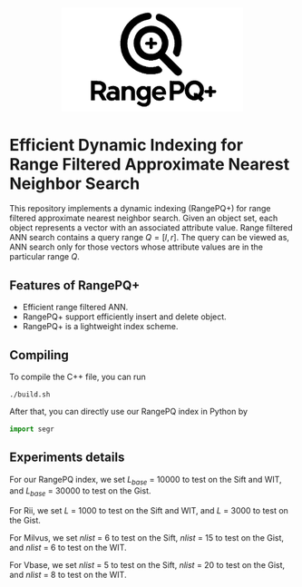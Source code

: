 <p align="center">
  <img src="RangePQ3.png" width="320">
</p>

# Efficient Dynamic Indexing for Range Filtered Approximate Nearest Neighbor Search

This repository implements a dynamic indexing (RangePQ+) for range filtered approximate nearest neighbor search. Given an object set, each object represents a vector with an associated attribute value. Range filtered ANN search contains a query range $Q=[l,r]$. The query can be viewed as, ANN search only for those vectors whose attribute values are in the particular range $Q$.

## Features of RangePQ+
- Efficient range filtered ANN.
- RangePQ+ support efficiently insert and delete object.
- RangePQ+ is a lightweight index scheme.


## Compiling
To compile the C++ file, you can run 
```
./build.sh
```

 After that, you can directly use our RangePQ index in Python by

 ```python
import segr

```

## Experiments details
For our RangePQ index, we set $L_{base}$ = 10000 to test on the Sift and WIT, and $L_{base}$ = 30000 to test on the Gist.

For Rii, we set $L$ = 1000 to test on the Sift and WIT, and $L$ = 3000 to test on the Gist.

For Milvus, we set $nlist$ = 6 to test on the Sift,  $nlist$ = 15 to test on the Gist, and $nlist$ = 6 to test on the WIT.

For Vbase, we set $nlist$ = 5 to test on the Sift,  $nlist$ = 20 to test on the Gist, and $nlist$ = 8 to test on the WIT.
